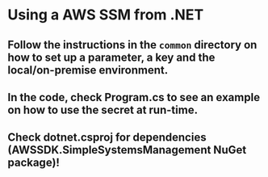 # Using a AWS SSM from .NET

## Follow the instructions in the `common` directory on how to set up a parameter, a key and the local/on-premise environment. 
## In the code, check Program.cs to see an example on how to use the secret at run-time.
## Check dotnet.csproj for dependencies (AWSSDK.SimpleSystemsManagement NuGet package)!